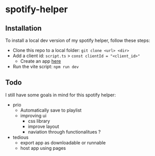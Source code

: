 # spotify-helper

## Installation
To install a local dev version of my spotify helper, follow these steps:
- Clone this repo to a local folder: `git clone <url> <dir>`
- Add a client id: `script.ts` > `const clientId = "<client_id>"`
  - Create an app [here](https://developer.spotify.com/dashboard)
- Run the vite script: `npm run dev`

## Todo
I still have some goals in mind for this spotify helper:
- prio
  - Automatically save to playlist
  - improving ui
    - css library
    - improve layout
    - naviation through functionalitues ?
- tedious
  - export app as downloadable or runnable
  - host app using pages
